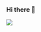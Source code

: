 ### Hi there 👋

<!--
**ljunb/ljunb** is a ✨ _special_ ✨ repository because its `README.md` (this file) appears on your GitHub profile.

Here are some ideas to get you started:

- 🔭 I’m currently working on ...
- 🌱 I’m currently learning ...
- 👯 I’m looking to collaborate on ...
- 🤔 I’m looking for help with ...
- 💬 Ask me about ...
- 📫 How to reach me: ...
- 😄 Pronouns: ...
- ⚡ Fun fact: ...
-->

<img align="canter" src="https://github-readme-stats.vercel.app/api?username=ljunb&show_icons=true&icon_color=805AD5&text_color=718096&bg_color=ffffff&hide_title=true" />
